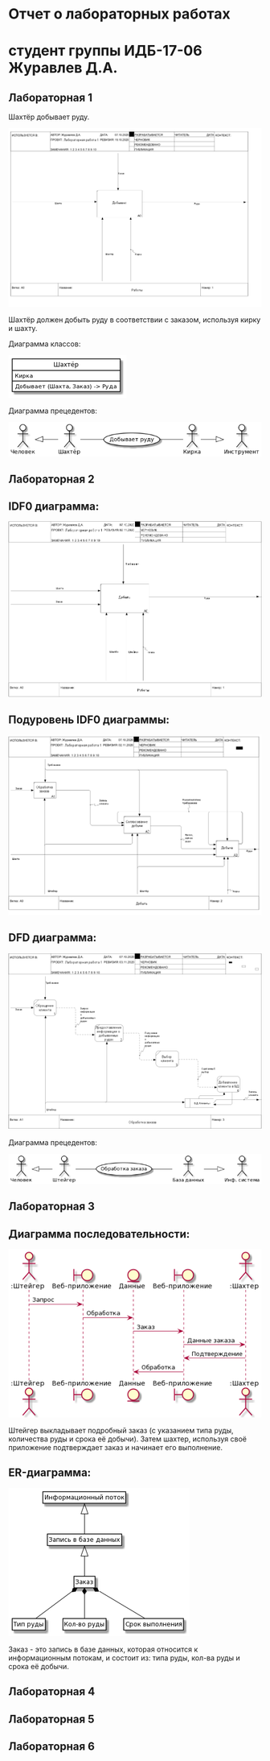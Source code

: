 # Отчет о лабораторных работах
# студент группы ИДБ-17-06 Журавлев Д.А.

## Лабораторная 1

Шахтёр добывает руду.

![Image alt](https://github.com/ZhuravlevD/projectIS/blob/main/lb1/IDF0.PNG)

Шахтёр должен добыть руду в соответствии с заказом, используя кирку и шахту.

Диаграмма классов:

![Image alt](https://github.com/ZhuravlevD/projectIS/blob/main/lb1/uml.png)

Диаграмма прецедентов:

![Image alt](https://github.com/ZhuravlevD/projectIS/blob/main/lb1/usecase.png)

## Лабораторная 2

## IDF0 диаграмма:

![Image alt](https://github.com/ZhuravlevD/projectIS/blob/main/lb2/1mod.PNG)

## Подуровень IDF0 диаграммы:

![Image alt](https://github.com/ZhuravlevD/projectIS/blob/main/lb2/2mod.PNG)

## DFD диаграмма:

![Image alt](https://github.com/ZhuravlevD/projectIS/blob/main/lb2/3mod.PNG)

Диаграмма прецедентов:

![Image alt](https://github.com/ZhuravlevD/projectIS/blob/main/lb2/uml1.png)
## Лабораторная 3

## Диаграмма последовательности:

![Image alt](https://github.com/ZhuravlevD/projectIS/blob/main/lb3/uml2.png)

Штейгер выкладывает подробный заказ (с указанием типа руды, количества руды и срока её добычи). Затем шахтер, используя своё приложение подтверждает заказ и начинает его выполнение.

## ER-диаграмма:

![Image alt](https://github.com/ZhuravlevD/projectIS/blob/main/lb3/er.png)

Заказ - это запись в базе данных, которая относится к информационным потокам, и состоит из: типа руды, кол-ва руды и срока её добычи.
## Лабораторная 4

## Лабораторная 5

## Лабораторная 6
